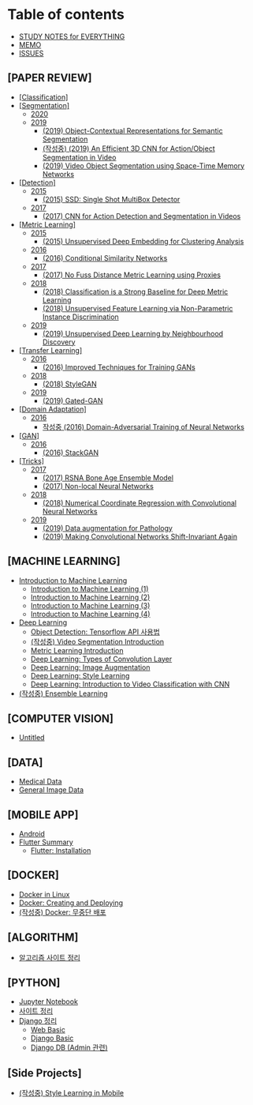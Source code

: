 # Table of contents

* [STUDY NOTES for EVERYTHING](README.md)
* [MEMO](memo.md)
* [ISSUES](issues.md)

## \[PAPER REVIEW\]

* [\[Classification\]](paper-review/classification.md)
* [\[Segmentation\]](paper-review/segmentation/README.md)
  * [2020](paper-review/segmentation/2020.md)
  * [2019](paper-review/segmentation/2019/README.md)
    * [\(2019\) Object-Contextual Representations for Semantic Segmentation](paper-review/segmentation/2019/2019-object-contextual-representations-for-semantic-segmentation.md)
    * [\(작성중\) \(2019\) An Efficient 3D CNN for Action/Object Segmentation in Video](paper-review/segmentation/2019/2019-an-efficient-3d-cnn-for-action-object-segmentation-in-video.md)
    * [\(2019\) Video Object Segmentation using Space-Time Memory Networks](paper-review/segmentation/2019/2019-video-object-segmentation-using-space-time-memory-networks.md)
* [\[Detection\]](paper-review/detection/README.md)
  * [2015](paper-review/detection/2015/README.md)
    * [\(2015\) SSD: Single Shot MultiBox Detector](paper-review/detection/2015/2016-ssd-single-shot-multibox-detector.md)
  * [2017](paper-review/detection/2017/README.md)
    * [\(2017\) CNN for Action Detection and Segmentation in Videos](paper-review/detection/2017/2019-cnn-for-action-detection-and-segmentation-in-videos.md)
* [\[Metric Learning\]](paper-review/metric-learning/README.md)
  * [2015](paper-review/metric-learning/2015/README.md)
    * [\(2015\) Unsupervised Deep Embedding for Clustering Analysis](paper-review/metric-learning/2015/2016-unsupervised-deep-embedding-for-clustering-analysis.md)
  * [2016](paper-review/metric-learning/2016/README.md)
    * [\(2016\) Conditional Similarity Networks](paper-review/metric-learning/2016/2016-conditional-similarity-networks.md)
  * [2017](paper-review/metric-learning/2017/README.md)
    * [\(2017\) No Fuss Distance Metric Learning using Proxies](paper-review/metric-learning/2017/2017-no-fuss-distance-metric-learning-using-proxies.md)
  * [2018](paper-review/metric-learning/2018/README.md)
    * [\(2018\) Classification is a Strong Baseline for Deep Metric Learning](paper-review/metric-learning/2018/2018-classification-is-a-strong-baseline-for-deep-metric-learning.md)
    * [\(2018\) Unsupervised Feature Learning via Non-Parametric Instance Discrimination](paper-review/metric-learning/2018/2018-unsupervised-feature-learning-via-non-parametric-instance-discrimination.md)
  * [2019](paper-review/metric-learning/2019/README.md)
    * [\(2019\) Unsupervised Deep Learning by Neighbourhood Discovery](paper-review/metric-learning/2019/2019-unsupervised-deep-learning-by-neighbourhood-discovery.md)
* [\[Transfer Learning\]](paper-review/transfer-learning/README.md)
  * [2016](paper-review/transfer-learning/2016/README.md)
    * [\(2016\) Improved Techniques for Training GANs](paper-review/transfer-learning/2016/2016-improved-techniques-for-training-gans.md)
  * [2018](paper-review/transfer-learning/2018/README.md)
    * [\(2018\) StyleGAN](paper-review/transfer-learning/2018/2018-stylegan.md)
  * [2019](paper-review/transfer-learning/2019/README.md)
    * [\(2019\) Gated-GAN](paper-review/transfer-learning/2019/2019-gated-gan.md)
* [\[Domain Adaptation\]](paper-review/domain-adaptation/README.md)
  * [2016](paper-review/domain-adaptation/2016/README.md)
    * [작성중 \(2016\) Domain-Adversarial Training of Neural Networks](paper-review/domain-adaptation/2016/2016-domain-adversarial-training-of-neural-networks.md)
* [\[GAN\]](paper-review/gan/README.md)
  * [2016](paper-review/gan/2016/README.md)
    * [\(2016\) StackGAN](paper-review/gan/2016/2016-stackgan.md)
* [\[Tricks\]](paper-review/tricks/README.md)
  * [2017](paper-review/tricks/2017/README.md)
    * [\(2017\) RSNA Bone Age Ensemble Model](paper-review/tricks/2017/2017-rsna-bone-age-ensemble-model.md)
    * [\(2017\) Non-local Neural Networks](paper-review/tricks/2017/2017-non-local-neural-networks.md)
  * [2018](paper-review/tricks/2018/README.md)
    * [\(2018\) Numerical Coordinate Regression with Convolutional Neural Networks](paper-review/tricks/2018/2018-numerical-coordinate-regression-with-convolutional-neural-networks.md)
  * [2019](paper-review/tricks/2019/README.md)
    * [\(2019\) Data augmentation for Pathology](paper-review/tricks/2019/2019-data-augmentation-for-pathology.md)
    * [\(2019\) Making Convolutional Networks Shift-Invariant Again](paper-review/tricks/2019/2019-making-convolutional-networks-shift-invariant-again.md)

## \[MACHINE LEARNING\] <a id="deep-learning"></a>

* [Introduction to Machine Learning](deep-learning/introduction-to-machine-learning/README.md)
  * [Introduction to Machine Learning \(1\)](deep-learning/introduction-to-machine-learning/introduction-to-machine-learning-1.md)
  * [Introduction to Machine Learning \(2\)](deep-learning/introduction-to-machine-learning/introduction-to-machine-learning-2.md)
  * [Introduction to Machine Learning \(3\)](deep-learning/introduction-to-machine-learning/introduction-to-machine-learning-3.md)
  * [Introduction to Machine Learning \(4\)](deep-learning/introduction-to-machine-learning/introduction-to-machine-learning-4.md)
* [Deep Learning](deep-learning/deep-learning/README.md)
  * [Object Detection: Tensorflow API 사용법](deep-learning/deep-learning/object-detection-tensorflow-api.md)
  * [\(작성중\) Video Segmentation Introduction](deep-learning/deep-learning/video-segmentation-introduction.md)
  * [Metric Learning Introduction](deep-learning/deep-learning/metric-learning-introduction.md)
  * [Deep Learning: Types of Convolution Layer](deep-learning/deep-learning/deep-learning-types-of-convolution-layer.md)
  * [Deep Learning: Image Augmentation](deep-learning/deep-learning/untitled.md)
  * [Deep Learning: Style Learning](deep-learning/deep-learning/deep-learning-style-learning.md)
  * [Deep Learning: Introduction to Video Classification with CNN](deep-learning/deep-learning/deep-learning-introduction-to-video-classification-with-cnn.md)
* [\(작성중\) Ensemble Learning](deep-learning/ensemble-learning.md)

## \[COMPUTER VISION\]

* [Untitled](computer-vision/untitled.md)

## \[DATA\]

* [Medical Data](data/medical-data.md)
* [General Image Data](data/general-image-data.md)

## \[MOBILE APP\]

* [Android](mobile-app/android.md)
* [Flutter Summary](mobile-app/flutter-summary/README.md)
  * [Flutter: Installation](mobile-app/flutter-summary/flutter-installation.md)

## \[DOCKER\]

* [Docker in Linux](docker/docker-in-linux.md)
* [Docker: Creating and Deploying](docker/docker-making-and-deploying.md)
* [\(작성중\) Docker: 무중단 배포](docker/docker.md)

## \[ALGORITHM\]

* [알고리즘 사이트 정리](algorithm/undefined.md)

## \[PYTHON\]

* [Jupyter Notebook](python/jupyter-notebook.md)
* [사이트 정리](python/undefined.md)
* [Django 정리](python/django-1/README.md)
  * [Web Basic](python/django-1/web-basic.md)
  * [Django Basic](python/django-1/django-basic.md)
  * [Django DB \(Admin 관련\)](python/django-1/django-db-admin.md)

## \[Side Projects\]

* [\(작성중\) Style Learning in Mobile](side-projects/style-learning-in-mobile.md)

